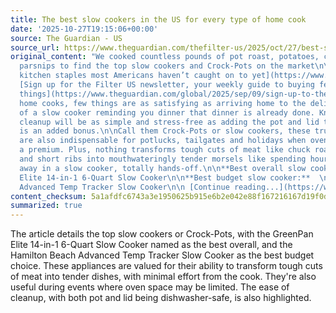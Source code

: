 ```yaml
---
title: The best slow cookers in the US for every type of home cook
date: '2025-10-27T19:15:06+00:00'
source: The Guardian - US
source_url: https://www.theguardian.com/thefilter-us/2025/oct/27/best-slow-cooker-us
original_content: "We cooked countless pounds of pot roast, potatoes, carrots and
  parsnips to find the top slow cookers and Crock-Pots on the market\n\n- [10 international
  kitchen staples most Americans haven’t caught on to yet](https://www.theguardian.com/thefilter-us/2025/oct/25/global-kitchen-staples-ingredients)\n\n-
  [Sign up for the Filter US newsletter, your weekly guide to buying fewer, better
  things](https://www.theguardian.com/global/2025/sep/09/sign-up-to-the-filter-us-our-newsletter-guide-to-buying-fewer-better-products)\n\nFor
  home cooks, few things are as satisfying as arriving home to the delicious smells
  of a slow cooker reminding you dinner that dinner is already done. Knowing that
  cleanup will be as simple and stress-free as adding the pot and lid to the dishwasher
  is an added bonus.\n\nCall them Crock-Pots or slow cookers, these trusty appliances
  are also indispensable for potlucks, tailgates and holidays when oven space is at
  a premium. Plus, nothing transforms tough cuts of meat like chuck roast, brisket
  and short ribs into mouthwateringly tender morsels like spending hours bubbling
  away in a slow cooker, totally hands-off.\n\n**Best overall slow cooker:**  \nGreenPan
  Elite 14-in-1 6-Quart Slow Cooker\n\n**Best budget slow cooker:**  \n Hamilton Beach
  Advanced Temp Tracker Slow Cooker\n\n [Continue reading...](https://www.theguardian.com/thefilter-us/2025/oct/27/best-slow-cooker-us)"
content_checksum: 5a1afdfc6743a3e1950625b915e6b2e042e88f167216167d19f0d0973953b228
summarized: true
---
```


The article details the top slow cookers or Crock-Pots, with the GreenPan Elite 14-in-1 6-Quart Slow Cooker named as the best overall, and the Hamilton Beach Advanced Temp Tracker Slow Cooker as the best budget choice. These appliances are valued for their ability to transform tough cuts of meat into tender dishes, with minimal effort from the cook. They're also useful during events where oven space may be limited. The ease of cleanup, with both pot and lid being dishwasher-safe, is also highlighted.
